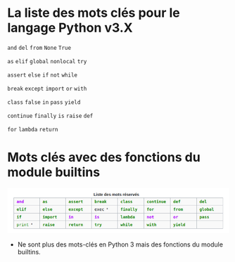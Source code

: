 # La liste des mots clés pour le langage Python v3.X

`and`    `del`   `from`   `None`  `True`

`as`      `elif`  `global`  `nonlocal`  `try`

`assert`  `else`  `if`  `not`  `while`

`break`  `except` `import`  `or`  `with`

`class`  `false`  `in`  `pass`     `yield`

`continue`  `finally`  `is`  `raise`  `def`

`for`  `lambda`  `return`

# Mots clés avec des fonctions du module builtins

![Table des Mots Cles en Python](https://github.com/konan08-nic/pythoncamp/blob/main/assets/py-mots-cles.png)

* Ne sont plus des mots-clés en Python 3 mais des fonctions du module builtins.
